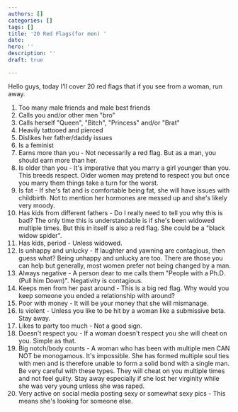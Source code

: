 ```yaml
---
authors: []
categories: []
tags: []
title: '20 Red Flags(for men) '
date: 
hero: ''
description: ''
draft: true

---
```

Hello guys, today I'll cover 20 red flags that if you see from a woman, run away.

 1. Too many male friends and male best friends
 2. Calls you and/or other men "bro"
 3. Calls herself "Queen", "Bitch", "Princess" and/or "Brat"
 4. Heavily tattooed and pierced
 5. Dislikes her father/daddy issues
 6. Is a feminist
 7. Earns more than you - Not necessarily a red flag. But as a man, you should earn more than her.
 8. Is older than you - It's imperative that you marry a girl younger than you. This breeds respect. Older women may pretend to respect you but once you marry them things take a turn for the worst.
 9. Is fat - If she's fat and is comfortable being fat, she will have issues with childbirth. Not to mention her hormones are messed up and she's likely very moody.
10. Has kids from different fathers - Do I really need to tell you why this is bad? The only time this is understandable is if she's been widowed multiple times. But this in itself is also a red flag. She could be a "black widow spider". 
11. Has kids, period - Unless widowed.
12. Is unhappy and unlucky - If laughter and yawning are contagious, then guess what? Being unhappy and unlucky are too. There are those you can help but generally, most women prefer not being changed by a man.
13. Always negative - A person dear to me calls them "People with a Ph.D. (Pull him Down)". Negativity is contagious.
14. Keeps men from her past around - This is a big red flag. Why would you keep someone you ended a relationship with around?
15. Poor with money - It will be your money that she will mismanage.
16. Is violent - Unless you like to be hit by a woman like a submissive beta. Stay away.
17. Likes to party too much - Not a good sign.
18. Doesn't respect you - If a woman doesn't respect you she will cheat on you. Simple as that.
19. Big notch/body counts - A woman who has been with multiple men CAN NOT be monogamous. It's impossible. She has formed multiple soul ties with men and is therefore unable to form a solid bond with a single man. Be very careful with these types. They will cheat on you multiple times and not feel guilty. Stay away especially if she lost her virginity while she was very young unless she was raped.
20. Very active on social media posting sexy or somewhat sexy pics - This means she's looking for someone else.